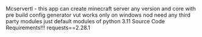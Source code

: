 Mcservertl - this app can create minecraft server any version and core with pre build config generator vut works only on windows nod need any third party modules just default modules of python 3.11
Source Code
Requirements!!!
 requests==2.28.1
